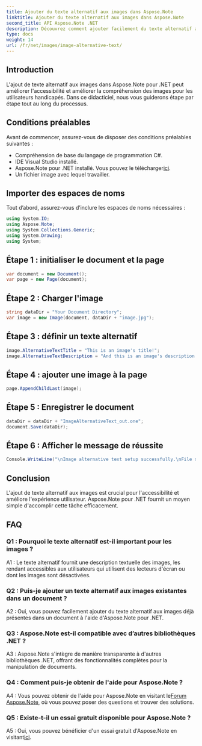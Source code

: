 ```yaml
---
title: Ajouter du texte alternatif aux images dans Aspose.Note
linktitle: Ajouter du texte alternatif aux images dans Aspose.Note
second_title: API Aspose.Note .NET
description: Découvrez comment ajouter facilement du texte alternatif aux images dans Aspose.Note pour .NET. Améliorez l'accessibilité et améliorez l'expérience utilisateur avec ce guide étape par étape.
type: docs
weight: 14
url: /fr/net/images/image-alternative-text/
---
```

## Introduction

L'ajout de texte alternatif aux images dans Aspose.Note pour .NET peut améliorer l'accessibilité et améliorer la compréhension des images pour les utilisateurs handicapés. Dans ce didacticiel, nous vous guiderons étape par étape tout au long du processus.

## Conditions préalables

Avant de commencer, assurez-vous de disposer des conditions préalables suivantes :

- Compréhension de base du langage de programmation C#.
- IDE Visual Studio installé.
-  Aspose.Note pour .NET installé. Vous pouvez le télécharger[ici](https://releases.aspose.com/note/net/).
- Un fichier image avec lequel travailler.

## Importer des espaces de noms

Tout d’abord, assurez-vous d’inclure les espaces de noms nécessaires :

```csharp
using System.IO;
using Aspose.Note;
using System.Collections.Generic;
using System.Drawing;
using System;
```

## Étape 1 : initialiser le document et la page

```csharp
var document = new Document();
var page = new Page(document);
```

## Étape 2 : Charger l'image

```csharp
string dataDir = "Your Document Directory";
var image = new Image(document, dataDir + "image.jpg");
```

## Étape 3 : définir un texte alternatif

```csharp
image.AlternativeTextTitle = "This is an image's title!";
image.AlternativeTextDescription = "And this is an image's description!";
```

## Étape 4 : ajouter une image à la page

```csharp
page.AppendChildLast(image);
```

## Étape 5 : Enregistrer le document

```csharp
dataDir = dataDir + "ImageAlternativeText_out.one";
document.Save(dataDir);
```

## Étape 6 : Afficher le message de réussite

```csharp
Console.WriteLine("\nImage alternative text setup successfully.\nFile saved at " + dataDir); 
```

## Conclusion

L'ajout de texte alternatif aux images est crucial pour l'accessibilité et améliore l'expérience utilisateur. Aspose.Note pour .NET fournit un moyen simple d'accomplir cette tâche efficacement.

## FAQ

### Q1 : Pourquoi le texte alternatif est-il important pour les images ?

A1 : Le texte alternatif fournit une description textuelle des images, les rendant accessibles aux utilisateurs qui utilisent des lecteurs d'écran ou dont les images sont désactivées.

### Q2 : Puis-je ajouter un texte alternatif aux images existantes dans un document ?

A2 : Oui, vous pouvez facilement ajouter du texte alternatif aux images déjà présentes dans un document à l'aide d'Aspose.Note pour .NET.

### Q3 : Aspose.Note est-il compatible avec d’autres bibliothèques .NET ?

A3 : Aspose.Note s'intègre de manière transparente à d'autres bibliothèques .NET, offrant des fonctionnalités complètes pour la manipulation de documents.

### Q4 : Comment puis-je obtenir de l'aide pour Aspose.Note ?

A4 : Vous pouvez obtenir de l'aide pour Aspose.Note en visitant le[Forum Aspose.Note](https://forum.aspose.com/c/note/28), où vous pouvez poser des questions et trouver des solutions.

### Q5 : Existe-t-il un essai gratuit disponible pour Aspose.Note ?

 A5 : Oui, vous pouvez bénéficier d'un essai gratuit d'Aspose.Note en visitant[ici](https://releases.aspose.com/).